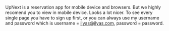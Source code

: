 UpNext is a reservation app for mobile device and browsers.
But we highly recomend you to view in mobile device. Looks a lot nicer.
To see every single page you have to sign up first, or you can always use my username and password which is username = ilyas@ilyas.com, password = password.
